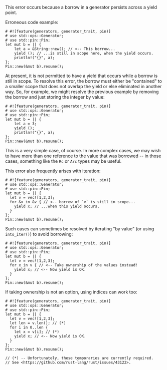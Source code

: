This error occurs because a borrow in a generator persists across a
yield point.

Erroneous code example:

```compile_fail,E0626
# #![feature(generators, generator_trait, pin)]
# use std::ops::Generator;
# use std::pin::Pin;
let mut b = || {
    let a = &String::new(); // <-- This borrow...
    yield (); // ...is still in scope here, when the yield occurs.
    println!("{}", a);
};
Pin::new(&mut b).resume();
```

At present, it is not permitted to have a yield that occurs while a
borrow is still in scope. To resolve this error, the borrow must
either be "contained" to a smaller scope that does not overlap the
yield or else eliminated in another way. So, for example, we might
resolve the previous example by removing the borrow and just storing
the integer by value:

```
# #![feature(generators, generator_trait, pin)]
# use std::ops::Generator;
# use std::pin::Pin;
let mut b = || {
    let a = 3;
    yield ();
    println!("{}", a);
};
Pin::new(&mut b).resume();
```

This is a very simple case, of course. In more complex cases, we may
wish to have more than one reference to the value that was borrowed --
in those cases, something like the `Rc` or `Arc` types may be useful.

This error also frequently arises with iteration:

```compile_fail,E0626
# #![feature(generators, generator_trait, pin)]
# use std::ops::Generator;
# use std::pin::Pin;
let mut b = || {
  let v = vec![1,2,3];
  for &x in &v { // <-- borrow of `v` is still in scope...
    yield x; // ...when this yield occurs.
  }
};
Pin::new(&mut b).resume();
```

Such cases can sometimes be resolved by iterating "by value" (or using
`into_iter()`) to avoid borrowing:

```
# #![feature(generators, generator_trait, pin)]
# use std::ops::Generator;
# use std::pin::Pin;
let mut b = || {
  let v = vec![1,2,3];
  for x in v { // <-- Take ownership of the values instead!
    yield x; // <-- Now yield is OK.
  }
};
Pin::new(&mut b).resume();
```

If taking ownership is not an option, using indices can work too:

```
# #![feature(generators, generator_trait, pin)]
# use std::ops::Generator;
# use std::pin::Pin;
let mut b = || {
  let v = vec![1,2,3];
  let len = v.len(); // (*)
  for i in 0..len {
    let x = v[i]; // (*)
    yield x; // <-- Now yield is OK.
  }
};
Pin::new(&mut b).resume();

// (*) -- Unfortunately, these temporaries are currently required.
// See <https://github.com/rust-lang/rust/issues/43122>.
```

